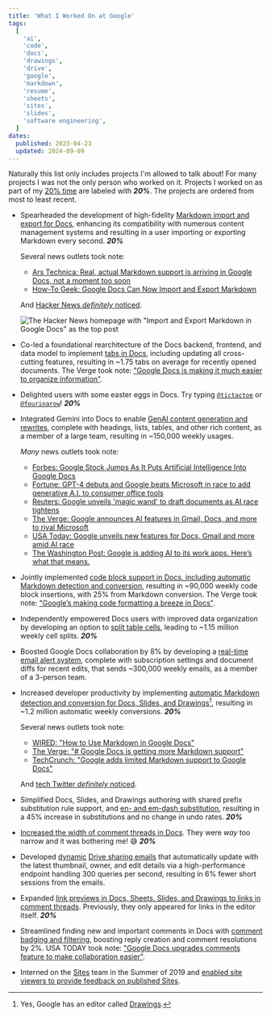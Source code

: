 ```yaml
---
title: 'What I Worked On at Google'
tags:
  [
    'ai',
    'code',
    'docs',
    'drawings',
    'drive',
    'google',
    'markdown',
    'resume',
    'sheets',
    'sites',
    'slides',
    'software engineering',
  ]
dates:
  published: 2023-04-23
  updated: 2024-09-09
---
```


Naturally this list only includes projects I'm allowed to talk about! For many
projects I was not the only person who worked on it. Projects I worked on as
part of my
[20% time](https://builtin.com/software-engineering-perspectives/20-percent-time)
are labeled with **_20%_**. The projects are ordered from most to least recent.

- Spearheaded the development of high-fidelity
  [Markdown import and export for Docs](https://workspaceupdates.googleblog.com/2024/07/import-and-export-markdown-in-google-docs.html),
  enhancing its compatibility with numerous content management systems and
  resulting in a user importing or exporting Markdown every
  second.&nbsp;**_20%_**

  Several news outlets took note:

  - [Ars Technica: Real, actual Markdown support is arriving in Google Docs, not a moment too soon](https://arstechnica.com/gadgets/2024/07/real-actual-markdown-support-is-arriving-in-google-docs-not-a-moment-too-soon)
  - [How-To Geek: Google Docs Can Now Import and Export Markdown](https://www.howtogeek.com/google-docs-markdown-import-export)

  And
  [Hacker News _definitely_ noticed](https://news.ycombinator.com/item?id=40982118).

  ![The Hacker News homepage with "Import and Export Markdown in Google Docs" as the top post]($docs-markdown-import-export-hn.png)

- Co-led a foundational rearchitecture of the Docs backend, frontend, and data
  model to implement
  [tabs in Docs](https://workspaceupdates.googleblog.com/2024/10/tabs-in-google-docs.html),
  including updating all cross-cutting features, resulting in ~1.75 tabs on
  average for recently opened documents. The Verge took
  note:&nbsp;["Google Docs is making it much easier to organize information"](https://www.theverge.com/2024/10/8/24265025/google-docs-tabs-organization-feature-availability).

- Delighted users with some easter eggs in Docs. Try typing
  [`@tictactoe`](https://www.instagram.com/reel/Cx3jQFbL072) or
  [`@fourinarow`](https://www.instagram.com/p/C2g0I3dt3LV)!&nbsp;**_20%_**

- Integrated Gemini into Docs to enable
  [GenAI content generation and rewrites](https://workspace.google.com/blog/product-announcements/generative-ai),
  complete with headings, lists, tables, and other rich content, as a member of
  a large team, resulting in ~150,000 weekly usages.

  _Many_ news outlets took note:

  - [Forbes: Google Stock Jumps As It Puts Artificial Intelligence Into Google Docs](https://www.forbes.com/sites/qai/2023/03/15/google-stock-jumps-as-it-unveils-new-ai-powered-tools-for-workspace)
  - [Fortune: GPT-4 debuts and Google beats Microsoft in race to add generative A.I. to consumer office tools](https://fortune.com/2023/03/14/gpt-4-debuts-and-google-beats-microsoft-in-race-to-add-generative-a-i-to-consumer-office-tools)
  - [Reuters: Google unveils 'magic wand' to draft documents as AI race tightens](https://www.reuters.com/technology/google-unveils-magic-wand-draft-documents-ai-race-tightens-2023-03-14)
  - [The Verge: Google announces AI features in Gmail, Docs, and more to rival Microsoft](https://www.theverge.com/2023/3/14/23639273/google-ai-features-docs-gmail-slides-sheets-workspace)
  - [USA Today: Google unveils new features for Docs, Gmail and more amid AI race](https://www.usatoday.com/story/tech/2023/03/14/google-ai-announcement-gmail-docs/11470811002)
  - [The Washington Post: Google is adding AI to its work apps. Here’s what that means.](https://www.washingtonpost.com/technology/2023/03/14/google-workspace-ai)

- Jointly implemented
  [code block support in Docs, including automatic Markdown detection and conversion](https://workspaceupdates.googleblog.com/2022/12/format-display-code-google-docs.html),
  resulting in ~90,000 weekly code block insertions, with 25% from Markdown
  conversion. The Verge took
  note:&nbsp;["Google’s making code formatting a breeze in Docs"](https://www.theverge.com/2022/12/14/23509936/google-docs-code-blocks-smart-canvas).

- Independently empowered Docs users with improved data organization by
  developing an option to
  [split table cells](https://workspaceupdates.googleblog.com/2022/10/split-table-cells-in-google-docs.html),
  leading to ~1.15 million weekly cell splits.&nbsp;**_20%_**

- Boosted Google Docs collaboration by 8% by developing a
  [real-time email alert system](https://workspaceupdates.googleblog.com/2022/07/edit-notifications-for-document-content-changes.html),
  complete with subscription settings and document diffs for recent edits, that
  sends ~300,000 weekly emails, as a member of a 3-person team.

- Increased developer productivity by implementing
  [automatic Markdown detection and conversion for Docs, Slides, and Drawings](https://workspaceupdates.googleblog.com/2022/03/compose-with-markdown-in-google-docs-on.html)[^1],
  resulting in ~1.2 million automatic weekly conversions.&nbsp;**_20%_**

  Several news outlets took note:

  - [WIRED: "How to Use Markdown in Google Docs"](https://www.wired.com/story/how-to-use-markdown-google-docs)
  - [The Verge: "# Google Docs is getting more Markdown support"](https://www.theverge.com/2022/3/29/23002138/google-docs-markdown-support-formatting-update)
  - [TechCrunch: "Google adds limited Markdown support to Google Docs"](https://techcrunch.com/2022/03/30/google-adds-limited-markdown-support-to-google-docs)

  And
  [tech Twitter _definitely_ noticed](https://twitter.com/TomerAberbach/status/1508895335200043021).

- Simplified Docs, Slides, and Drawings authoring with shared prefix
  substitution rule support, and
  [en- and em-dash substitution](https://twitter.com/googledocs/status/1471555730364846083),
  resulting in a 45% increase in substitutions and no change in undo
  rates.&nbsp;**_20%_**

- [Increased the width of comment threads in Docs](https://workspaceupdates.googleblog.com/2021/09/comment-size-increasing-in-google-docs.html).
  They were _way_ too narrow and it was bothering me!&nbsp;😅&nbsp;**_20%_**

- Developed
  [dynamic](https://blog.google/products/gmail/take-action-and-stay-up-to-date-with-dynamic-email-in-gmail)
  [Drive sharing emails](https://support.google.com/drive/answer/2494822) that
  automatically update with the latest thumbnail, owner, and edit details via a
  high-performance endpoint handling 300 queries per second, resulting in 6%
  fewer short sessions from the emails.

- Expanded
  [link previews in Docs, Sheets, Slides, and Drawings to links in comment threads](https://9to5google.com/2019/09/18/google-docs-link-previews).
  Previously, they only appeared for links in the editor itself.&nbsp;**_20%_**

- Streamlined finding new and important comments in Docs with
  [comment badging and filtering](https://workspaceupdates.googleblog.com/2021/02/improvements-for-locating-new-comments-important-conversations-google-docs.html),
  boosting reply creation and comment resolutions by 2%. USA TODAY took
  note:&nbsp;["Google Docs upgrades comments feature to make collaboration easier"](https://www.usatoday.com/story/tech/2021/02/23/google-docs-comments-feature-make-collaboration-easier/4554035001).

- Interned on the [Sites](https://sites.google.com) team in the Summer of 2019
  and
  [enabled site viewers to provide feedback on published Sites](https://workspaceupdates.googleblog.com/2019/11/feedback-google-sites.html).

[^1]: Yes, Google has an editor called [Drawings](https://drawings.google.com).
